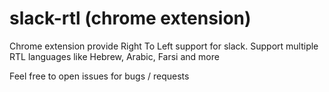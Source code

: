 # slack-rtl (chrome extension)
Chrome extension provide Right To Left support for slack. 
Support multiple RTL languages like Hebrew, Arabic, Farsi and more

Feel free to open issues for bugs / requests

